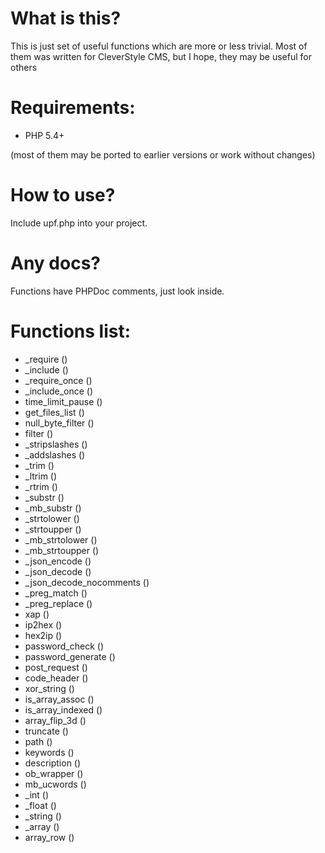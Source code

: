What is this?
=

This is just set of useful functions which are more or less trivial.
Most of them was written for CleverStyle CMS, but I hope, they may be useful for others

Requirements:
=

* PHP 5.4+

(most of them may be ported to earlier versions or work without changes)

How to use?
=

Include upf.php into your project.

Any docs?
=

Functions have PHPDoc comments, just look inside.

Functions list:
=

* _require ()
* _include ()
* _require_once ()
* _include_once ()
* time_limit_pause ()
* get_files_list ()
* null_byte_filter ()
* filter ()
* _stripslashes ()
* _addslashes ()
* _trim ()
* _ltrim ()
* _rtrim ()
* _substr ()
* _mb_substr ()
* _strtolower ()
* _strtoupper ()
* _mb_strtolower ()
* _mb_strtoupper ()
* _json_encode ()
* _json_decode ()
* _json_decode_nocomments ()
* _preg_match ()
* _preg_replace ()
* xap ()
* ip2hex ()
* hex2ip ()
* password_check ()
* password_generate ()
* post_request ()
* code_header ()
* xor_string ()
* is_array_assoc ()
* is_array_indexed ()
* array_flip_3d ()
* truncate ()
* path ()
* keywords ()
* description ()
* ob_wrapper ()
* mb_ucwords ()
* _int ()
* _float ()
* _string ()
* _array ()
* array_row ()
